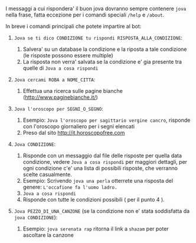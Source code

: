 I messaggi a cui rispondera' il buon jova dovranno sempre contenere `jova` nella frase, fatta eccezione per i comandi speciali `/help` e `/about`.

In breve i comandi principali che potete impartire al bot:

1. `Jova se ti dico CONDIZIONE tu rispondi RISPOSTA_ALLA_CONDIZIONE`:
    1. Salvera' su un database la condizione e la riposta a tale condizione (le risposte possono essere multiple)
    2. La risposta non verra' salvata se la condizione e' gia presente tra quelle di `Jova a cosa rispondi`

2. `Jova cercami ROBA a NOME_CITTA`:
    1. Effettua una ricerca sulle pagine bianche (http://www.paginebianche.it/)

3. `Jova l'oroscopo per SEGNI_O_SEGNO`:
    1. Esempio: `Jova l'oroscopo per sagittario vergine cancro`, risponde con l'oroscopo giornaliero per i segni elencati
    2. Preso dal sito http://it.horoscopofree.com

4. `Jova CONDIZIONE`:
    1. Risponde con un messaggio dal file delle risposte per quella data condizione, vedere `Jova a cosa rispondi` per maggiori dettagli, per ogni condizione c'e' una lista di possibili risposte, che verranno scelte casualmente.
    2. Esempio: Scrivendo `jova una perla` otterrete una risposta del genere: `L'occafione fa l'uomo ladro.`
    3. `Jova a cosa rispondi`
      1. Risponde con tutte le condizioni possibili ( per il punto 4 ).

5. `Jova PEZZO_DI_UNA_CANZONE` (se la condizione non e' stata soddisfatta da `jova CONDIZIONE`):
    1. Esempio: `jova serenata rap` ritorna il link a `shazam` per poter ascoltare la canzone
